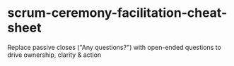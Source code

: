 # scrum-ceremony-facilitation-cheat-sheet
Replace passive closes ("Any questions?") with open-ended questions to drive ownership, clarity &amp; action
